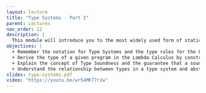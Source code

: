 ```yaml
---
layout: lecture
title: "Type Systems - Part I"
parent: Lectures
nav_order: 12
description: |
  This module will introduce you to the most widely used form of static analysis known as Type Systems. You’ll learn a core language, the Lambda Calculus, and notation for specifying a type system for the language in the form of rules. You will then use the rules to determine whether a program is accepted or rejected by the type system. In the end, you’ll learn about soundness and completeness properties of type systems.
objectives: |
  + Remember the notation for Type Systems and the type rules for the Lambda Calculus language.
  + Derive the type of a given program in the Lambda Calculus by constructing a Type Derivation.
  + Explain the concept of Type Soundness and the guarantee that a sound type system provides for well-typed programs.
  + Understand the relationship between types in a type system and abstract values in other forms of static analysis.
slides: type-systems.pdf
video: "https://youtu.be/wr54MK77r2w"
---
```

